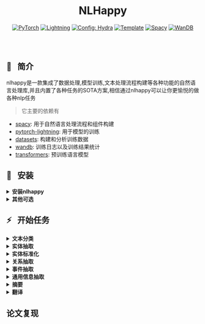 
<div align='center'>

# NLHappy
<a href="https://pytorch.org/get-started/locally/"><img alt="PyTorch" src="https://img.shields.io/badge/PyTorch-ee4c2c?logo=pytorch&logoColor=white"></a>
<a href="https://pytorchlightning.ai/"><img alt="Lightning" src="https://img.shields.io/badge/-Lightning-792ee5?logo=pytorchlightning&logoColor=white"></a>
<a href="https://hydra.cc/"><img alt="Config: Hydra" src="https://img.shields.io/badge/Config-Hydra-89b8cd"></a>
<a href="https://github.com/ashleve/lightning-hydra-template"><img alt="Template" src="https://img.shields.io/badge/-Lightning--Hydra--Template-017F2F?style=flat&logo=github&labelColor=gray"></a>
<a href="https://spacy.io/"><img alt="Spacy" src="https://img.shields.io/badge/component-%20Spacy-blue"></a>
<a href="https://wandb.ai/"><img alt="WanDB" src="https://img.shields.io/badge/Log-WanDB-brightgreen"></a>
</div>
<br><br>

## 📌&nbsp;&nbsp; 简介

nlhappy是一款集成了数据处理,模型训练,文本处理流程构建等各种功能的自然语言处理库,并且内置了各种任务的SOTA方案,相信通过nlhappy可以让你更愉悦的做各种nlp任务
> 它主要的依赖有
- [spacy](https://spacy.io/usage): 用于自然语言处理流程和组件构建
- [pytorch-lightning](https://pytorch-lightning.readthedocs.io/en/latest/): 用于模型的训练
- [datasets](https://huggingface.co/docs/datasets/index): 构建和分析训练数据
- [wandb](https://wandb.ai/): 训练日志以及训练结果统计
- [transformers](https://huggingface.co/docs/transformers/index): 预训练语言模型


## 🚀&nbsp;&nbsp; 安装
<details>
<summary><b>安装nlhappy</b></summary>

> 推荐先去[pytorch官网](https://pytorch.org/get-started/locally/)安装pytorch和对应cuda
```bash
# pip 安装
pip install --upgrade pip
pip install --upgrade nlhappy
```
</details>

<details>
<summary><b>其他可选</b></summary>

> 推荐安装wandb用于可视化训练日志
- 注册: https://wandb.ai/
- 获取认证: https://wandb.ai/authorize
- 登陆:
```bash
wandb login
```
模型训练开始后去[官网](https://wandb.ai/)查看训练实况
</details>




## ⚡&nbsp;&nbsp; 开始任务

<details>
<summary><b>文本分类</b></summary>

> 数据处理
```python
from nlhappy.utils.make_doc import Doc, DocBin
from nlhappy.utils.make_dataset import train_val_split
from nlhappy.utils.convert_doc import convert_docs_to_tc_dataset
import nlhappy
# 构建corpus
# 将数据处理为统一的Doc对象,它存储着所有标签数据
nlp = nlhappy.nlp()
docs = []
# data为你自己的数据
# doc._.label 为文本的标签,之所以加'_'是因为这是spacy Doc保存用户自己数据的用法
for d in data:
    doc = nlp(d['text'])
    doc._.label = d['label']
    docs.append(doc)
# 保存corpus,方便后边badcase分析
db = DocBin(docs=docs, store_user_data=True)
# 新闻文本-Tag3为保存格式目录,需要更换为自己的形式
db.to_disk('corpus/TNEWS-Tag15/train.spacy')
# 构建数据集,为了训练模型
ds = convert_docs_to_tc_dataset(docs=docs)
# 你可以将数据集转换为dataframe进行各种分析,比如获取文本最大长度
df = ds.to_pandas()
max_length = df['text'].str.len().max()
# 数据集切分
dsd = train_val_split(ds, val_frac=0.2)
# 保存数据集,注意要保存到datasets/目录下
dsd.save_to_disk('datasets/TNEWS')
```
> 训练模型

- 编写训练脚本,scripts/train.sh
```
nlhappy \
datamodule=text_classification \
datamodule.dataset=TNEWS \
datamodule.plm=hfl/chinese-roberta-wwm-ext \
datamodule.batch_size=32 \
model=bert_tc \
model.lr=3e-5 \
seed=1234
# 默认为单gpu 0号显卡训练,可以通过以下方式修改显卡
# trainer.devices=[1]
# 单卡半精度训练
# trainer.precision=16
# 使用wandb记录日志
# logger=wandb
# 多卡训练
# trainer=ddp trainer.devices=4
```

- 后台训练
```
nohup bash scripts/train.sh >/dev/null 2>&1 &
```
- 如果设置logger=wandb则现在可以去[wandb官网](https://wandb.ai/)查看训练详情了, 并且会自动产生logs目录里面包含了训练的ckpt,日志等信息.

> 构建自然语言处理流程,并添加组件
```python
import nlhappy

nlp = nlhappy.nlp()
# 默认device cpu, 阈值0.8
config = {'device':'cuda:0', 'threshold':0.9}
tc = nlp.add_pipe('text_classifier', config=config)
# logs文件夹里面训练的模型路径
ckpt = 'logs/experiments/runs/TNEWS/date/checkpoints/epoch_score.ckpt/'
tc.init_model(ckpt)
text = '文本'
doc = nlp(text)
# 查看结果
print(doc.text, doc._.label, doc.cats)
# 保存整个流程
nlp.to_disk('path/nlp')
# 加载
nlp = nlhappy.load('path/nlp')
```
> badcase分析
```python
import nlhappy
from nlhappy.utils.make_doc import get_docs_form_docbin
from nlhappy.utils.analysis_doc import analysis_text_badcase, Example

targs = get_docs_from_docbin('corpus/TNEWS-Tag15/train.spacy')
nlp = nlhappy.load('path/nlp')
preds = []
for d in targs:
    doc = nlp(d['text'])
    preds.append(doc)
eg = [Example(x,y) for x,y in zip(preds, targs)]
badcases, score = analysis_text_badcase(eg, return_prf=True)
print(badcases[0].x, badcases[0].x._.label)
print(badcases[0].y, badcases[0].y._.label)
```
> 部署
- 直接用nlp开发接口部署
- 转为onnx
```python
from nlhappy.models import BertTextClassification
ckpt = 'logs/path/ckpt'
model = BertTextClassification.load_from_ckeckpoint(ckpt)
model.to_onnx('path/tc.onnx')
model.tokenizer.save_pretrained('path/tokenizer')
```
</details>

<details>
<summary><b>实体抽取</b></summary>

nlhappy支持嵌套和非嵌套实体抽取任务
> 数据处理
```python
from nlhappy.utils.convert_doc import convert_spans_to_dataset
from nlhappy.utils.make_doc import get_docs_from_docbin
from nlhappy.utils.make_dataset import train_val_split
import nlhappy
# 制作docs
nlp = nlhappy.nlp()
docs = []
# data为你自己格式的原始数据,按需修改
# 只需设置doc.ents 
# 嵌套型实体设置doc.spans['all']
for d in data:
    doc = nlp(d['text'])
    # 非嵌套实体
    ents = []
    for ent in d['spans']:
        start = ent['start']
        end = ent['end']
        label = ent['label']
        span = doc.char_span(start, end, label)
        ents.append(span)
    doc.set_ents(ents)
    docs.append(doc)
    # 嵌套型实体
    for ent in d['spans']:
        start = ent['start']
        end = ent['end']
        label = ent['label']
        span = doc.char_span(start, end, label)
        doc.spans['all'].append(span)
    docs.append(doc)
# 保存docs,方便后边badcase分析
db = DocBin(docs=docs, store_user_data=True)
# 制作数据集
# 如果文本过长可以设置句子级别数据集
ds = convert_spans_to_dataset(docs, sentence_level=False)
dsd = train_val_split(ds, val_frac=0.2)
# 可以转换为dataframe分析数据
df = dsd.to_pandas()
max_length = df['text'].str.len().max()
# 保存数据集,注意要保存到datasets/目录下
dsd.save_to_disk('datasets/your_dataset_name')
```
> 训练模型
编写训练脚本
- 单卡
```bash
nlhappy \
datamodule=span_classification \
datamodule.dataset=your_dataset_name \
datamodule.max_length=2000 \
datamodule.batch_size=2 \
datamodule.plm=roberta-wwm-base \
model=global_pointer \
model.lr=3e-5 \
seed=22222
```
- 多卡
```
nlhappy \
trainer=ddp \
datamodule=span_classification \
datamodule.dataset=dataset_name \
datamodule.max_length=350 \
datamodule.batch_size=2 \
datamodule.plm=roberta-wwm-base \
model=global_pointer \
model.lr=3e-5 \
seed=22222
```
- 后台训练
```
nohup bash scripts/train.sh >/dev/null 2>&1 &
```
- 现在可以去[wandb官网](https://wandb.ai/)查看训练详情了, 并且会自动产生logs目录里面包含了训练的ckpt,日志等信息.
> 构建自然语言处理流程,并添加组件
```python
import nlhappy

nlp = nlhappy.nlp()
# 默认device cpu, 阈值0.8
config = {'device':'cuda:0', 'threshold':0.9, 'set_ents':True}
tc = nlp.add_pipe('span_classifier', config=config)
# logs文件夹里面训练的模型路径
ckpt = 'logs/experiments/runs/your_best_ckpt_path'
tc.init_model(ckpt)
text = '文本'
doc = nlp(text)
# 查看结果
# doc.ents 为非嵌套实体,如果有嵌套会选最大跨度实体
# doc.spans['all'] 可以包含嵌套实体
print(doc.text, doc.ents, doc.spans['all'])
# 保存整个流程
nlp.to_disk('path/nlp')
# 加载
nlp = nlhappy.load('path/nlp')
```
> badcase分析
```python
import nlhappy
from nlhappy.utils.analysis_doc import analysis_ent_badcase, Example, analysis_span_badcase
from nlhappy.utils.make_doc import get_docs_from_docbin

targs = get_docs_from_docbin('corpus/dataset_name/train.spacy')
nlp = nlhappy.load('path/nlp')
preds = []
for d in targs:
    doc = nlp(d['text'])
    preds.append(doc)
eg = [Example(x,y) for x,y in zip(preds, targs)]
# 非嵌套实体
badcases, score = analysis_ent_badcase(eg, return_prf=True)
print(badcases[0].x, badcases[0].x.ents)
print(badcases[0].y, badcases[0].y.ents)
# 嵌套实体
badcases, score = analysis_span_badcase(eg, return_prf=True)
print(badcases[0].x, badcases[0].x.spans['all'])
print(badcases[0].y, badcases[0].y.spans['all'])
```
> 部署
- 直接用nlp开发接口部署
- 转为onnx
```python
from nlhappy.models import GlobalPointer
ckpt = 'logs/path/ckpt'
model = GlobalPointer.load_from_ckeckpoint(ckpt)
model.to_onnx('path/tc.onnx')
model.tokenizer.save_pretrained('path/tokenizer')
```
</details>

<details>
<summary><b>实体标准化</b></summary>
TODO
</details>

<details>
<summary><b>关系抽取</b></summary>
TODO
</details>

<details>
<summary><b>事件抽取</b></summary>
TODO
</details>

<details>
<summary><b>通用信息抽取</b></summary>
TODO
</details>

<details>
<summary><b>摘要</b></summary>
TODO
</details>

<details>
<summary><b>翻译</b></summary>
TODO
</details>


## 论文复现








